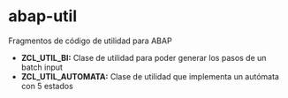 # abap-util
Fragmentos de código de utilidad para ABAP

* **ZCL_UTIL_BI:** Clase de utilidad para poder generar los pasos de un batch input
* **ZCL_UTIL_AUTOMATA:** Clase de utilidad que implementa un autómata con 5 estados
